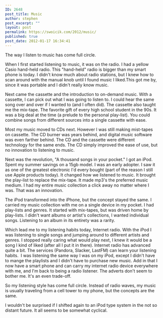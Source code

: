 ```yaml
---
ID: 2648
post_title: Music
author: stephen
post_excerpt: ""
layout: post
permalink: https://swoicik.com/2012/music/
published: true
post_date: 2012-01-17 16:34:41
---
```

The way I listen to music has come full circle.

When I first started listening to music, it was on the radio. I had a yellow Casio hand-held radio. This "hand-held" radio is bigger than my smart phone is today. I didn't know much about radio stations, but I knew how to scan around with the manual knob until I found music I liked.This got me by, since it was portable and I didn't really know music.

<!--more-->Next came the cassette and the introduction to on-demand music. With a cassette, I can pick out what I was going to listen to. I could hear the same song over and over if I wanted to (and I often did). The cassette also taught me the mix-tape. The favorite gift of every high school student in the 90s. It was a big deal at the time (a prelude to the personal play-list). You could combine songs from different sources into a single cassette with ease.

Most my music moved to CDs next. However I was still making mist-tapes on cassette. The CD burner was years behind, and digital music software was even farther behind. The CD and the cassette were different technology for the same ends. The CD simply improved the ease of use, but no innovation to listening to music.

Next was the revolution, "A thousand songs in your pocket." I got an iPod. Spent my summer savings on a 15gb model. I was an early adopter. I saw it as one of the greatest electronic I'd every bought (part of the reason I still use Apple products today). It changed how we listened to music. It brought the play-list to replace the mix-tape. It made mp3's the preferred music medium. I had my entire music collection a click away no matter where I was. That was an innovation.

The iPod transformed into the iPhone, but the concept stayed the same. I carried my music collection with me on a single device in my pocket. I had play-lists and genres. It started with mix-tapes, but was driven home by play-lists. I didn't want albums or artist's collections, I wanted individual songs. Listening to an album in its entirety was a rarity.

Which lead me to my listening habits today, Internet radio. With the iPod I was listening to single songs and jumping around to different artists and genres. I stopped really caring what would play next, I knew it would be a song I kind of liked (after all I put it in there). Internet radio has advanced quite a bit. The services (Pandora, Slacker, LastFM) can learn your listening habits.  I was listening the same way I was on my iPod, except I didn't have to mange the playlists and I didn't have to purchase new music. Add in that I now have a smart phone and can carry my internet radio device everywhere with me, and I'm back to being a radio listener. The adverts don't seem to bother me. It's an even trade-off.

So my listening style has come full circle. Instead of radio waves, my music is usually traveling from a cell tower to my phone, but the concepts are the same.

I wouldn't be surprised if I shifted again to an iPod type system in the not so distant future. It all seems to be somewhat cyclical.